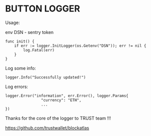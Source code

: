 # BUTTON LOGGER

Usage:

env DSN - sentry token

```
func init() {
	if err := logger.InitLogger(os.Getenv("DSN")); err != nil {
		log.Fatal(err)
	}
}
```

Log some info:
```
logger.Info("Successfully updated!")
```

Log errors:
```
logger.Error("information", err.Error(), logger.Params{
				"currency": "ETH",
                ...
})
```
Thanks for the core of the logger to TRUST team !!!

https://github.com/trustwallet/blockatlas
